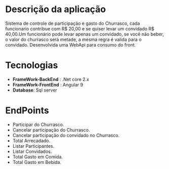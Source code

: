 # Descrição da aplicação
Sistema de controle de participação e gasto do Churrasco, cada funcionario contribue com R$ 20,00 e se quiser levar um convidado R$ 40,00.Um funcionário pode levar apenas um convidado, se você não beber, o valor do churrasco será metade, a mesma regra é valida para o convidado. 
Desenvolvida uma WebApi para consumo do front.


# Tecnologias
* **FrameWork-BackEnd** : .Net core 2.x
* **FrameWork-FrontEnd** : Angular 9
* **Database**: Sql server


# EndPoints
* Participar do Churrasco.
* Cancelar participação do Churrasco.
* Cancelar participação do convidado no Churrasco.
* Total Arrecadado.
* Listar Participantes.
* Listar Convidados.
* Total Gasto em Comida.
* Total Gasto em Bebida.

